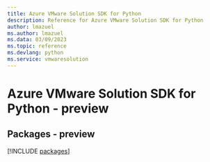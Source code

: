 ```yaml
---
title: Azure VMware Solution SDK for Python
description: Reference for Azure VMware Solution SDK for Python
author: lmazuel
ms.author: lmazuel
ms.data: 03/09/2023
ms.topic: reference
ms.devlang: python
ms.service: vmwaresolution
---
```

# Azure VMware Solution SDK for Python - preview
## Packages - preview
[!INCLUDE [packages](vmware-solution-index.md)]